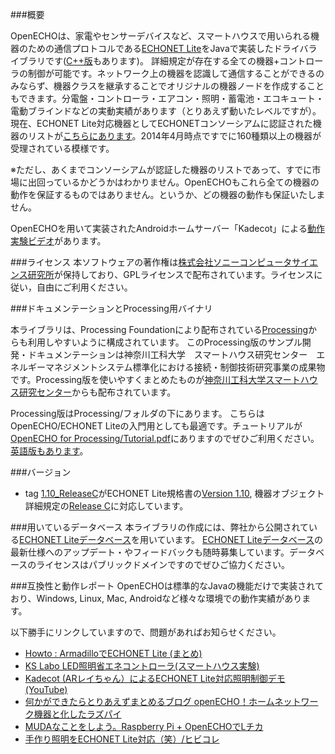 ###概要

OpenECHOは、家電やセンサーデバイスなど、スマートハウスで用いられる機器のための通信プロトコルである[ECHONET Lite][]をJavaで実装したドライバライブラリです([C++版][]もあります)。
詳細規定が存在する全ての機器+コントローラの制御が可能です。ネットワーク上の機器を認識して通信することができるのみならず、機器クラスを継承することでオリジナルの機器ノードを作成することもできます。分電盤・コントローラ・エアコン・照明・蓄電池・エコキュート・電動ブラインドなどの実動実績があります（とりあえず動いたレベルですが）。
現在、ECHONET Lite対応機器としてECHONETコンソーシアムに認証された機器のリストが[こちらにあります](http://www.echonet.gr.jp/kikaku_ninsyo/list_lite/equip_srch)。2014年4月時点ですでに160種類以上の機器が受理されている模様です。

※ただし、あくまでコンソーシアムが認証した機器のリストであって、すでに市場に出回っているかどうかはわかりません。OpenECHOもこれら全ての機器の動作を保証するものではありません。というか、どの機器の動作も保証いたしません。

OpenECHOを用いて実装されたAndroidホームサーバー「Kadecot」による[動作実験ビデオ](http://www.youtube.com/watch?v=SwpHSAvoV9I)があります。

###ライセンス
本ソフトウェアの著作権は[株式会社ソニーコンピュータサイエンス研究所][]が保持しており、GPLライセンスで配布されています。ライセンスに従い，自由にご利用ください。

###ドキュメンテーションとProcessing用バイナリ

本ライブラリは、Processing Foundationにより配布されている[Processing][]からも利用しやすいように構成されています。
このProcessing版のサンプル開発・ドキュメンテーションは神奈川工科大学　スマートハウス研究センター　エネルギーマネジメントシステム標準化における接続・制御技術研究事業の成果物です。Processing版を使いやすくまとめたものが[神奈川工科大学スマートハウス研究センター][]からも配布されています。

Processing版はProcessing/フォルダの下にあります。
こちらはOpenECHO/ECHONET Liteの入門用としても最適です。チュートリアルが[OpenECHO for Processing/Tutorial.pdf](https://github.com/SonyCSL/OpenECHO/blob/master/Processing/Tutorial.pdf?raw=true)にありますのでぜひご利用ください。[英語版もあります](https://github.com/SonyCSL/OpenECHO/blob/master/Processing/Tutorial-en.pdf?raw=true)。

###バージョン

* tag [1.10_ReleaseC](https://github.com/SonyCSL/OpenECHO/releases/tag/1.10_ReleaseC)がECHONET Lite規格書の[Version 1.10](http://www.echonet.gr.jp/spec/spec_v110_lite.htm), 機器オブジェクト詳細規定の[Release C](http://www.echonet.gr.jp/spec/spec_app_c.htm)に対応しています。

###用いているデータベース
本ライブラリの作成には、弊社から公開されている[ECHONET Liteデータベース][]を用いています。
[ECHONET Liteデータベース][]の最新仕様へのアップデート・やフィードバックも随時募集しています。データベースのライセンスはパブリックドメインですのでぜひご協力ください。

###互換性と動作レポート
OpenECHOは標準的なJavaの機能だけで実装されており、Windows, Linux, Mac, Androidなど様々な環境での動作実績があります。

以下勝手にリンクしていますので、問題があればお知らせください。
* [Howto : ArmadilloでECHONET Lite (まとめ)](http://armadillo.atmark-techno.com/howto/OpenECHO)
* [KS Labo LED照明省エネコントローラ(スマートハウス実験)](http://www.tsh-world.co.jp/ks/product/radio/ks_hems.html)
* [Kadecot (ARレイちゃん）によるECHONET Lite対応照明制御デモ (YouTube)](https://www.youtube.com/watch?v=id3cMefV9Oo)
* [何かができたらとりあえずまとめるブログ openECHO！ホームネットワーク機器と化したラズパイ](http://ch.nicovideo.jp/issekiamp/blomaga/ar327030)
* [MUDAなことをしよう。Raspberry Pi + OpenECHOでLチカ](http://make-muda.weblike.jp/2014/02/751/)
* [手作り照明をECHONET Lite対応（笑）/ヒビコレ](http://magicbike.hatenablog.com/entries/2013/10/06)


[ECHONET Lite]: http://www.echonet.gr.jp/ "ECHONET Lite"
[C++版]: https://github.com/SonyCSL/OpenECHO-cpp "OpenECHO-cpp"
[株式会社ソニーコンピュータサイエンス研究所]: http://www.sonycsl.co.jp/ "株式会社ソニーコンピュータサイエンス研究所"
[MITライセンス]: http://opensource.org/licenses/mit-license.php "MITライセンス"
[Processing]: http://processing.org "Processing"
[神奈川工科大学スマートハウス研究センター]: http://smarthouse-center.org/sdk/ "神奈川工科大学スマートハウス研究センター"
[ECHONET Liteデータベース]: https://github.com/SonyCSL/ECHONETLite-ObjectDatabase "ECHONET Liteデータベース"
